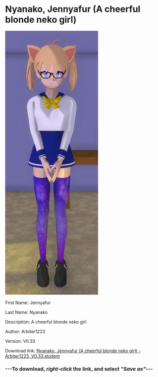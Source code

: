 # Nyanako, Jennyafur (A cheerful blonde neko girl)

<img src = "https://raw.githubusercontent.com/Arbiter1223/Daigaku-Gurashi-Custom-Students/master/Students/Files/Nyanako%2C%20Jennyafur%20(A%20cheerful%20blonde%20neko%20girl).png">

First Name: Jennyafur

Last Name: Nyanako

Description: A cheerful blonde neko girl

Author: Arbiter1223

Version: V0.33

Download link: <a href="https://raw.githubusercontent.com/Arbiter1223/Daigaku-Gurashi-Custom-Students/master/Students/Files/Nyanako%2C%20Jennyafur%20(A%20cheerful%20blonde%20neko%20girl)%20-%20Arbiter1223%2C%20V0.33.student">Nyanako, Jennyafur (A cheerful blonde neko girl) - Arbiter1223, V0.33.student</a>

### ---**To download, _right-click_ the link, and select _"Save as"_**---
